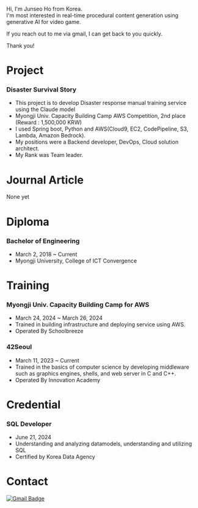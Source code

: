 Hi, I'm Junseo Ho from Korea.<br>
I'm most interested in real-time procedural content generation using generative AI for video game.

If you reach out to me via gmail, I can get back to you quickly.

Thank you!

# Project

### Disaster Survival Story
- This project is to develop Disaster response manual training service using the Claude model
- Myongji Univ. Capacity Building Camp AWS Competition, 2nd place (Reward : 1,500,000 KRW)
- I used Spring boot, Python and AWS(Cloud9, EC2, CodePipeline, S3, Lambda, Amazon Bedrock).
- My positions were a Backend developer, DevOps, Cloud solution architect.
- My Rank was Team leader.

# Journal Article

None yet

# Diploma

### Bachelor of Engineering
- March 2, 2018 ~ Current
- Myongji University, College of ICT Convergence

# Training

### Myongji Univ. Capacity Building Camp for AWS

- March 24, 2024 ~ March 26, 2024
- Trained in building infrastructure and deploying service using AWS.
- Operated By Schoolbreeze

### 42Seoul
- March 11, 2023 ~ Current
- Trained in the basics of computer science by developing middleware such as graphics engines, shells, and web server in C and C++.
- Operated By Innovation Academy

# Credential

### SQL Developer
- June 21, 2024
- Understanding and analyzing datamodels, understanding and utilizing SQL
- Certified by Korea Data Agency

# Contact 
[![Gmail Badge](https://img.shields.io/badge/Gmail-EA4335?style=for-the-badge&logo=Gmail&logoColor=white)](mailto:junseoho1029@gmail.com)&nbsp;

